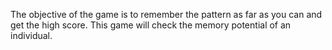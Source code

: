 The objective of the game is to remember the pattern as far as you can and get the high score. This game will check the memory potential of an individual.
